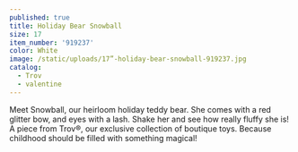 ```yaml
---
published: true
title: Holiday Bear Snowball
size: 17
item_number: '919237'
color: White
image: /static/uploads/17”-holiday-bear-snowball-919237.jpg
catalog:
  - Trov
  - valentine
---
```

Meet Snowball, our heirloom holiday teddy bear. She comes with a red glitter bow, and eyes with a lash.  Shake her and see how really fluffy she is! A piece from Trov®, our exclusive collection of boutique toys. Because childhood should be filled with something magical!
